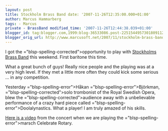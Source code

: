 ```yaml
---
layout: post
title: Stockholm Brass Band date: '2007-11-26T12:35:00.000+01:00'
author: Marcus Hammarberg
tags: - Marcus
private - BrassBand modified_time: '2007-11-26T12:44:38.039+01:00'
blogger_id: tag:blogger.com,1999:blog-36533086.post-2251544957301809112
blogger_orig_url: http://www.marcusoft.net/2007/11/stockholm-brass-band.html
---
```


I got the
<span>="blsp-spelling-corrected">opportunity</span> to play with [<span
id="SPELLING_ERROR_1" class="blsp-spelling-error">Stockholms</span>
Brass Band](http://www.stockholmbrass.se/) this weekend. First baritone
this time.

What a great bunch of guys! Really nice people and the playing was at a
very high level. If they met a little more often they could kick some
serious ... in any competition.

Yesterday <span>="blsp-spelling-error">Håkan</span> <span>="blsp-spelling-error">Björkman</span>, <span>="blsp-spelling-corrected">solo trombonist</span> of the Royal
Swedish Opera, blew the <span>="blsp-spelling-corrected">audience</span> away with a <span
id="SPELLING_ERROR_6"
class="blsp-spelling-corrected">unbelievable</span> performance of a
<span id="SPELLING_ERROR_7" class="blsp-spelling-corrected">crazy</span>
hard piece called <span>="blsp-spelling-error">Doolalynastics</span>. What a player! I am
truly amazed of his skills.

[Here is a video](http://www.stockholmbrass.se/Videoklipp.htm) from the
concert when we are playing the <span>="blsp-spelling-error">marsch</span> Celebrate Rotary.
